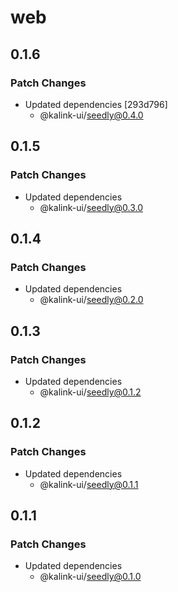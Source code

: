 # web

## 0.1.6

### Patch Changes

- Updated dependencies [293d796]
  - @kalink-ui/seedly@0.4.0

## 0.1.5

### Patch Changes

- Updated dependencies
  - @kalink-ui/seedly@0.3.0

## 0.1.4

### Patch Changes

- Updated dependencies
  - @kalink-ui/seedly@0.2.0

## 0.1.3

### Patch Changes

- Updated dependencies
  - @kalink-ui/seedly@0.1.2

## 0.1.2

### Patch Changes

- Updated dependencies
  - @kalink-ui/seedly@0.1.1

## 0.1.1

### Patch Changes

- Updated dependencies
  - @kalink-ui/seedly@0.1.0
